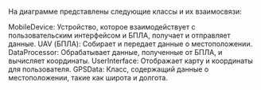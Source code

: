 На диаграмме представлены следующие классы и их взаимосвязи:

MobileDevice: Устройство, которое взаимодействует с пользовательским интерфейсом и БПЛА, получает и отправляет данные.
UAV (БПЛА): Собирает и передает данные о местоположении.
DataProcessor: Обрабатывает данные, полученные от БПЛА, и вычисляет координаты.
UserInterface: Отображает карту и координаты для пользователя.
GPSData: Класс, содержащий данные о местоположении, такие как широта и долгота.

